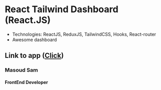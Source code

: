 # React Tailwind Dashboard (React.JS)
- Technologies: ReactJS, ReduxJS, TailwindCSS, Hooks, React-router
- Awesome dashboard
## Link to app ([Click](https://massam89.github.io/react-tailwind-dashboard/))

### Masoud Sam
#### FrontEnd Developer